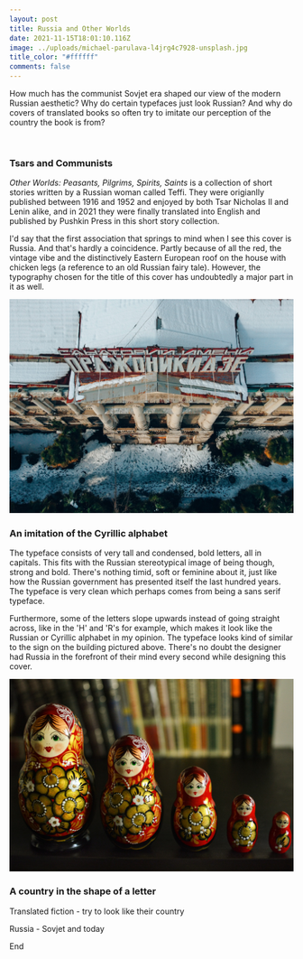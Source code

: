 ```yaml
---
layout: post
title: Russia and Other Worlds
date: 2021-11-15T18:01:10.116Z
image: ../uploads/michael-parulava-l4jrg4c7928-unsplash.jpg
title_color: "#ffffff"
comments: false
---
```

How much has the communist Sovjet era shaped our view of the modern Russian aesthetic? Why do certain typefaces just look Russian? And why do covers of translated books so often try to imitate our perception of the country the book is from? 

![]()

### Tsars and Communists

*Other Worlds: Peasants, Pilgrims, Spirits, Saints* is a collection of short stories written by a Russian woman called Teffi. They were origianlly published between 1916 and 1952 and enjoyed by both Tsar Nicholas II and Lenin alike, and in 2021 they were finally translated into English and published by Pushkin Press in this short story collection. 

I'd say that the first association that springs to mind when I see this cover is Russia. And that's hardly a coincidence. Partly because of all the red, the vintage vibe and the distinctively Eastern European roof on the house with chicken legs (a reference to an old Russian fairy tale). However, the typography chosen for the title of this cover has undoubtedly a major part in it as well. 

![](../uploads/stacey-zinoveva-lrvdekcwofa-unsplash.jpg "Photo by Stacey Zinov, Unsplash")

### An imitation of the Cyrillic alphabet

The typeface consists of very tall and condensed, bold letters, all in capitals. This fits with the Russian stereotypical image of being though, strong and bold. There's nothing timid, soft or feminine about it, just like how the Russian government has presented itself the last hundred years. The typeface is very clean which perhaps comes from being a sans serif typeface. 

Furthermore, some of the letters slope upwards instead of going straight across, like in the 'H' and 'R's for example, which makes it look like the Russian or Cyrillic alphabet in my opinion. The typeface looks kind of similar to the sign on the building pictured above. There's no doubt the designer had Russia in the forefront of their mind every second while designing this cover. 

![](../uploads/julia-kadel-ymulswibc3i-unsplash.jpg "Photo by Julia Kadel on Unsplash")

### A country in the shape of a letter

Translated fiction - try to look like their country

Russia - Sovjet and today

End